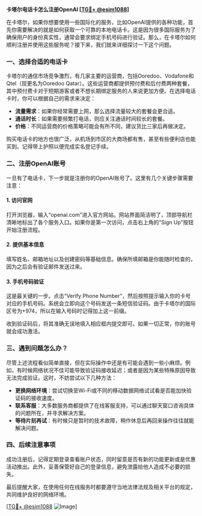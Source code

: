 **卡塔尔电话卡怎么注册OpenAI [[TG💪+ @esim1088](https://t.me/s/esim1088)]**

在卡塔尔，如果你想要使用一些国际化的服务，比如OpenAI提供的各种功能，首先你需要解决的就是如何获取一个可靠的本地电话卡。这是因为很多国际服务为了确保用户的身份真实性，通常会要求绑定手机号码进行验证。那么，在卡塔尔如何顺利注册并使用这些服务呢？接下来，我们就来详细探讨一下这个问题。

### 一、选择合适的电话卡

卡塔尔的通信市场竞争激烈，有几家主要的运营商，包括Ooredoo、Vodafone和Qtel（现更名为Ooredoo Qatar）。这些运营商都提供预付费和后付费两种套餐，其中预付费卡对于短期游客或者不想长期绑定服务的人来说更加方便。在选择电话卡时，你可以根据自己的需求来决定：

- **流量需求**：如果你经常需要上网，那么选择流量较大的套餐会更合适。
- **通话时长**：如果需要频繁打电话，则应关注通话时间较长的套餐。
- **价格**：不同运营商的价格策略可能会有所不同，建议货比三家后再做决定。

购买电话卡的地方也很广泛，从机场到市区的大商场都有售，甚至有些便利店也能买到。记得带上护照以便完成实名登记手续。

### 二、注册OpenAI账号

一旦有了电话卡，下一步就是注册你的OpenAI账号了。这里有几个关键步骤需要注意：

#### 1. 访问官网

打开浏览器，输入“openai.com”进入官方网站。网站界面简洁明了，顶部导航栏清晰地标出了各个服务入口。如果你是第一次访问，点击右上角的“Sign Up”按钮开始注册流程。

#### 2. 提供基本信息

填写姓名、邮箱地址以及创建密码等基础信息。确保所填邮箱是你能随时检查的，因为之后会有验证邮件发送过来。

#### 3. 手机号码验证

这是最关键的一步。点击“Verify Phone Number”，然后按照提示输入你的卡号对应的手机号码。系统会立即向这个号码发送一条短信验证码。由于卡塔尔的国际区号为+974，所以在输入号码时记得加上这一前缀。

收到验证码后，将其准确无误地填入相应框内提交即可。如果一切正常，你的账号就会成功激活。

### 三、遇到问题怎么办？

尽管上述流程看似简单直接，但在实际操作中还是有可能会遇到一些小麻烦。例如，有时候网络状况不佳可能导致验证码接收延迟；或者是因为某些特殊原因导致无法完成验证。这时，不妨尝试以下几种方法：

- **更换网络环境**：尝试切换至Wi-Fi或不同的移动数据网络试试看是否能加快验证码的接收速度。
- **联系客服**：大多数服务商都提供了在线客服支持，可以通过聊天窗口咨询具体的问题所在，并寻求解决方案。
- **等待片刻再试**：有时候只是暂时的技术故障，稍作休息后再回来操作往往就能解决问题。

### 四、后续注意事项

成功注册后，记得定期登录查看账户状态，同时留意是否有新的功能更新或是优惠活动推出。此外，妥善保管好自己的登录信息，避免泄露给他人造成不必要的损失。

最后提醒大家，在使用任何在线服务时都要遵守当地法律法规及相关平台的规定，共同维护良好的网络环境。

[[TG💪+ @esim1088](https://t.me/s/esim1088) ![Image](https://i.postimg.cc/4NQfJmqS/Snipaste-2025-05-13-00-14-12.png)]
